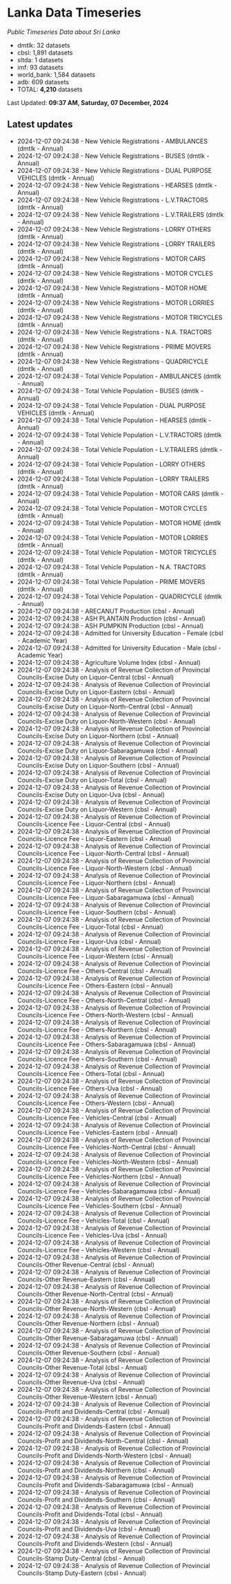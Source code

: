 # Lanka Data Timeseries
*Public Timeseries Data about Sri Lanka*

* dmtlk: 32 datasets
* cbsl: 1,891 datasets
* sltda: 1 datasets
* imf: 93 datasets
* world_bank: 1,584 datasets
* adb: 609 datasets
* TOTAL: **4,210** datasets

Last Updated: **09:37 AM, Saturday, 07 December, 2024**

## Latest updates

* 2024-12-07 09:24:38 - New Vehicle Registrations - AMBULANCES (dmtlk - Annual)
* 2024-12-07 09:24:38 - New Vehicle Registrations - BUSES (dmtlk - Annual)
* 2024-12-07 09:24:38 - New Vehicle Registrations - DUAL PURPOSE VEHICLES (dmtlk - Annual)
* 2024-12-07 09:24:38 - New Vehicle Registrations - HEARSES (dmtlk - Annual)
* 2024-12-07 09:24:38 - New Vehicle Registrations - L.V.TRACTORS (dmtlk - Annual)
* 2024-12-07 09:24:38 - New Vehicle Registrations - L.V.TRAILERS (dmtlk - Annual)
* 2024-12-07 09:24:38 - New Vehicle Registrations - LORRY OTHERS (dmtlk - Annual)
* 2024-12-07 09:24:38 - New Vehicle Registrations - LORRY TRAILERS (dmtlk - Annual)
* 2024-12-07 09:24:38 - New Vehicle Registrations - MOTOR CARS (dmtlk - Annual)
* 2024-12-07 09:24:38 - New Vehicle Registrations - MOTOR CYCLES (dmtlk - Annual)
* 2024-12-07 09:24:38 - New Vehicle Registrations - MOTOR HOME (dmtlk - Annual)
* 2024-12-07 09:24:38 - New Vehicle Registrations - MOTOR LORRIES (dmtlk - Annual)
* 2024-12-07 09:24:38 - New Vehicle Registrations - MOTOR TRICYCLES (dmtlk - Annual)
* 2024-12-07 09:24:38 - New Vehicle Registrations - N.A. TRACTORS (dmtlk - Annual)
* 2024-12-07 09:24:38 - New Vehicle Registrations - PRIME MOVERS (dmtlk - Annual)
* 2024-12-07 09:24:38 - New Vehicle Registrations - QUADRICYCLE (dmtlk - Annual)
* 2024-12-07 09:24:38 - Total Vehicle Population - AMBULANCES (dmtlk - Annual)
* 2024-12-07 09:24:38 - Total Vehicle Population - BUSES (dmtlk - Annual)
* 2024-12-07 09:24:38 - Total Vehicle Population - DUAL PURPOSE VEHICLES (dmtlk - Annual)
* 2024-12-07 09:24:38 - Total Vehicle Population - HEARSES (dmtlk - Annual)
* 2024-12-07 09:24:38 - Total Vehicle Population - L.V.TRACTORS (dmtlk - Annual)
* 2024-12-07 09:24:38 - Total Vehicle Population - L.V.TRAILERS (dmtlk - Annual)
* 2024-12-07 09:24:38 - Total Vehicle Population - LORRY OTHERS (dmtlk - Annual)
* 2024-12-07 09:24:38 - Total Vehicle Population - LORRY TRAILERS (dmtlk - Annual)
* 2024-12-07 09:24:38 - Total Vehicle Population - MOTOR CARS (dmtlk - Annual)
* 2024-12-07 09:24:38 - Total Vehicle Population - MOTOR CYCLES (dmtlk - Annual)
* 2024-12-07 09:24:38 - Total Vehicle Population - MOTOR HOME (dmtlk - Annual)
* 2024-12-07 09:24:38 - Total Vehicle Population - MOTOR LORRIES (dmtlk - Annual)
* 2024-12-07 09:24:38 - Total Vehicle Population - MOTOR TRICYCLES (dmtlk - Annual)
* 2024-12-07 09:24:38 - Total Vehicle Population - N.A. TRACTORS (dmtlk - Annual)
* 2024-12-07 09:24:38 - Total Vehicle Population - PRIME MOVERS (dmtlk - Annual)
* 2024-12-07 09:24:38 - Total Vehicle Population - QUADRICYCLE (dmtlk - Annual)
* 2024-12-07 09:24:38 - ARECANUT Production (cbsl - Annual)
* 2024-12-07 09:24:38 - ASH PLANTAIN Production (cbsl - Annual)
* 2024-12-07 09:24:38 - ASH PUMPKIN Production (cbsl - Annual)
* 2024-12-07 09:24:38 - Admitted for University Education - Female (cbsl - Academic Year)
* 2024-12-07 09:24:38 - Admitted for University Education - Male (cbsl - Academic Year)
* 2024-12-07 09:24:38 - Agriculture Volume Index (cbsl - Annual)
* 2024-12-07 09:24:38 - Analysis of Revenue Collection of Provincial Councils-Excise Duty on Liquor-Central (cbsl - Annual)
* 2024-12-07 09:24:38 - Analysis of Revenue Collection of Provincial Councils-Excise Duty on Liquor-Eastern (cbsl - Annual)
* 2024-12-07 09:24:38 - Analysis of Revenue Collection of Provincial Councils-Excise Duty on Liquor-North-Central (cbsl - Annual)
* 2024-12-07 09:24:38 - Analysis of Revenue Collection of Provincial Councils-Excise Duty on Liquor-North-Western (cbsl - Annual)
* 2024-12-07 09:24:38 - Analysis of Revenue Collection of Provincial Councils-Excise Duty on Liquor-Northern (cbsl - Annual)
* 2024-12-07 09:24:38 - Analysis of Revenue Collection of Provincial Councils-Excise Duty on Liquor-Sabaragamuwa (cbsl - Annual)
* 2024-12-07 09:24:38 - Analysis of Revenue Collection of Provincial Councils-Excise Duty on Liquor-Southern (cbsl - Annual)
* 2024-12-07 09:24:38 - Analysis of Revenue Collection of Provincial Councils-Excise Duty on Liquor-Total (cbsl - Annual)
* 2024-12-07 09:24:38 - Analysis of Revenue Collection of Provincial Councils-Excise Duty on Liquor-Uva (cbsl - Annual)
* 2024-12-07 09:24:38 - Analysis of Revenue Collection of Provincial Councils-Excise Duty on Liquor-Western (cbsl - Annual)
* 2024-12-07 09:24:38 - Analysis of Revenue Collection of Provincial Councils-Licence Fee - Liquor-Central (cbsl - Annual)
* 2024-12-07 09:24:38 - Analysis of Revenue Collection of Provincial Councils-Licence Fee - Liquor-Eastern (cbsl - Annual)
* 2024-12-07 09:24:38 - Analysis of Revenue Collection of Provincial Councils-Licence Fee - Liquor-North-Central (cbsl - Annual)
* 2024-12-07 09:24:38 - Analysis of Revenue Collection of Provincial Councils-Licence Fee - Liquor-North-Western (cbsl - Annual)
* 2024-12-07 09:24:38 - Analysis of Revenue Collection of Provincial Councils-Licence Fee - Liquor-Northern (cbsl - Annual)
* 2024-12-07 09:24:38 - Analysis of Revenue Collection of Provincial Councils-Licence Fee - Liquor-Sabaragamuwa (cbsl - Annual)
* 2024-12-07 09:24:38 - Analysis of Revenue Collection of Provincial Councils-Licence Fee - Liquor-Southern (cbsl - Annual)
* 2024-12-07 09:24:38 - Analysis of Revenue Collection of Provincial Councils-Licence Fee - Liquor-Total (cbsl - Annual)
* 2024-12-07 09:24:38 - Analysis of Revenue Collection of Provincial Councils-Licence Fee - Liquor-Uva (cbsl - Annual)
* 2024-12-07 09:24:38 - Analysis of Revenue Collection of Provincial Councils-Licence Fee - Liquor-Western (cbsl - Annual)
* 2024-12-07 09:24:38 - Analysis of Revenue Collection of Provincial Councils-Licence Fee - Others-Central (cbsl - Annual)
* 2024-12-07 09:24:38 - Analysis of Revenue Collection of Provincial Councils-Licence Fee - Others-Eastern (cbsl - Annual)
* 2024-12-07 09:24:38 - Analysis of Revenue Collection of Provincial Councils-Licence Fee - Others-North-Central (cbsl - Annual)
* 2024-12-07 09:24:38 - Analysis of Revenue Collection of Provincial Councils-Licence Fee - Others-North-Western (cbsl - Annual)
* 2024-12-07 09:24:38 - Analysis of Revenue Collection of Provincial Councils-Licence Fee - Others-Northern (cbsl - Annual)
* 2024-12-07 09:24:38 - Analysis of Revenue Collection of Provincial Councils-Licence Fee - Others-Sabaragamuwa (cbsl - Annual)
* 2024-12-07 09:24:38 - Analysis of Revenue Collection of Provincial Councils-Licence Fee - Others-Southern (cbsl - Annual)
* 2024-12-07 09:24:38 - Analysis of Revenue Collection of Provincial Councils-Licence Fee - Others-Total (cbsl - Annual)
* 2024-12-07 09:24:38 - Analysis of Revenue Collection of Provincial Councils-Licence Fee - Others-Uva (cbsl - Annual)
* 2024-12-07 09:24:38 - Analysis of Revenue Collection of Provincial Councils-Licence Fee - Others-Western (cbsl - Annual)
* 2024-12-07 09:24:38 - Analysis of Revenue Collection of Provincial Councils-Licence Fee - Vehicles-Central (cbsl - Annual)
* 2024-12-07 09:24:38 - Analysis of Revenue Collection of Provincial Councils-Licence Fee - Vehicles-Eastern (cbsl - Annual)
* 2024-12-07 09:24:38 - Analysis of Revenue Collection of Provincial Councils-Licence Fee - Vehicles-North-Central (cbsl - Annual)
* 2024-12-07 09:24:38 - Analysis of Revenue Collection of Provincial Councils-Licence Fee - Vehicles-North-Western (cbsl - Annual)
* 2024-12-07 09:24:38 - Analysis of Revenue Collection of Provincial Councils-Licence Fee - Vehicles-Northern (cbsl - Annual)
* 2024-12-07 09:24:38 - Analysis of Revenue Collection of Provincial Councils-Licence Fee - Vehicles-Sabaragamuwa (cbsl - Annual)
* 2024-12-07 09:24:38 - Analysis of Revenue Collection of Provincial Councils-Licence Fee - Vehicles-Southern (cbsl - Annual)
* 2024-12-07 09:24:38 - Analysis of Revenue Collection of Provincial Councils-Licence Fee - Vehicles-Total (cbsl - Annual)
* 2024-12-07 09:24:38 - Analysis of Revenue Collection of Provincial Councils-Licence Fee - Vehicles-Uva (cbsl - Annual)
* 2024-12-07 09:24:38 - Analysis of Revenue Collection of Provincial Councils-Licence Fee - Vehicles-Western (cbsl - Annual)
* 2024-12-07 09:24:38 - Analysis of Revenue Collection of Provincial Councils-Other Revenue-Central (cbsl - Annual)
* 2024-12-07 09:24:38 - Analysis of Revenue Collection of Provincial Councils-Other Revenue-Eastern (cbsl - Annual)
* 2024-12-07 09:24:38 - Analysis of Revenue Collection of Provincial Councils-Other Revenue-North-Central (cbsl - Annual)
* 2024-12-07 09:24:38 - Analysis of Revenue Collection of Provincial Councils-Other Revenue-North-Western (cbsl - Annual)
* 2024-12-07 09:24:38 - Analysis of Revenue Collection of Provincial Councils-Other Revenue-Northern (cbsl - Annual)
* 2024-12-07 09:24:38 - Analysis of Revenue Collection of Provincial Councils-Other Revenue-Sabaragamuwa (cbsl - Annual)
* 2024-12-07 09:24:38 - Analysis of Revenue Collection of Provincial Councils-Other Revenue-Southern (cbsl - Annual)
* 2024-12-07 09:24:38 - Analysis of Revenue Collection of Provincial Councils-Other Revenue-Total (cbsl - Annual)
* 2024-12-07 09:24:38 - Analysis of Revenue Collection of Provincial Councils-Other Revenue-Uva (cbsl - Annual)
* 2024-12-07 09:24:38 - Analysis of Revenue Collection of Provincial Councils-Other Revenue-Western (cbsl - Annual)
* 2024-12-07 09:24:38 - Analysis of Revenue Collection of Provincial Councils-Profit and Dividends-Central (cbsl - Annual)
* 2024-12-07 09:24:38 - Analysis of Revenue Collection of Provincial Councils-Profit and Dividends-Eastern (cbsl - Annual)
* 2024-12-07 09:24:38 - Analysis of Revenue Collection of Provincial Councils-Profit and Dividends-North-Central (cbsl - Annual)
* 2024-12-07 09:24:38 - Analysis of Revenue Collection of Provincial Councils-Profit and Dividends-North-Western (cbsl - Annual)
* 2024-12-07 09:24:38 - Analysis of Revenue Collection of Provincial Councils-Profit and Dividends-Northern (cbsl - Annual)
* 2024-12-07 09:24:38 - Analysis of Revenue Collection of Provincial Councils-Profit and Dividends-Sabaragamuwa (cbsl - Annual)
* 2024-12-07 09:24:38 - Analysis of Revenue Collection of Provincial Councils-Profit and Dividends-Southern (cbsl - Annual)
* 2024-12-07 09:24:38 - Analysis of Revenue Collection of Provincial Councils-Profit and Dividends-Total (cbsl - Annual)
* 2024-12-07 09:24:38 - Analysis of Revenue Collection of Provincial Councils-Profit and Dividends-Uva (cbsl - Annual)
* 2024-12-07 09:24:38 - Analysis of Revenue Collection of Provincial Councils-Profit and Dividends-Western (cbsl - Annual)
* 2024-12-07 09:24:38 - Analysis of Revenue Collection of Provincial Councils-Stamp Duty-Central (cbsl - Annual)
* 2024-12-07 09:24:38 - Analysis of Revenue Collection of Provincial Councils-Stamp Duty-Eastern (cbsl - Annual)